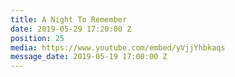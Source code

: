 ```yaml
---
title: A Night To Remember
date: 2019-05-29 17:20:00 Z
position: 25
media: https://www.youtube.com/embed/yVjjYhbkaqs
message_date: 2019-05-19 17:00:00 Z
---
```


